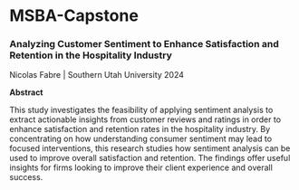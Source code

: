 # MSBA-Capstone






### **Analyzing Customer Sentiment to Enhance Satisfaction and Retention in the Hospitality Industry**








Nicolas Fabre  |  Southern Utah University 2024







**Abstract** 

This study investigates the feasibility of applying sentiment analysis to extract actionable insights from customer reviews and ratings in order to enhance satisfaction and retention rates in the hospitality industry. By concentrating on how understanding consumer sentiment may lead to focused interventions, this research studies how sentiment analysis can be used to improve overall satisfaction and retention. The findings offer useful insights for firms looking to improve their client experience and overall success.

